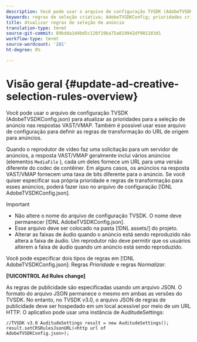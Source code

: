 ```yaml
---
description: Você pode usar o arquivo de configuração TVSDK (AdobeTVSDKConfig.json) para atualizar as prioridades para a seleção de anúncio nas respostas VAST/VMAP. Também é possível usar esse arquivo de configuração para definir as regras de transformação do URL de origem para anúncios.
keywords: regras de seleção criativa; AdobeTVSDKConfig; prioridades criativas de anúncio; regras de transformação
title: Atualizar regras de seleção de anúncio
translation-type: tm+mt
source-git-commit: 89bdda1d4bd5c126f19ba75a819942df901183d1
workflow-type: tm+mt
source-wordcount: '281'
ht-degree: 0%

---
```



# Visão geral {#update-ad-creative-selection-rules-overview}

Você pode usar o arquivo de configuração TVSDK (AdobeTVSDKConfig.json) para atualizar as prioridades para a seleção de anúncio nas respostas VAST/VMAP. Também é possível usar esse arquivo de configuração para definir as regras de transformação do URL de origem para anúncios.

Quando o reprodutor de vídeo faz uma solicitação para um servidor de anúncios, a resposta VAST/VMAP geralmente inclui vários anúncios (elementos `MediaFile` ), cada um deles fornece um URL para uma versão diferente do codec de contêiner. Em alguns casos, os anúncios na resposta VAST/VMAP fornecem uma taxa de bits diferente para o anúncio. Se você quiser especificar sua própria prioridade e regras de transformação para esses anúncios, poderá fazer isso no arquivo de configuração [!DNL AdobeTVSDKConfig.json].

>[!IMPORTANT]
>
>* Não altere o nome do arquivo de configuração TVSDK. O nome deve permanecer [!DNL AdobeTVSDKConfig.json].
>* Esse arquivo deve ser colocado na pasta [!DNL assets/] do projeto.
>* Alterar as faixas de áudio quando o anúncio está sendo reproduzido não altera a faixa de áudio. Um reprodutor não deve permitir que os usuários alterem a faixa de áudio quando um anúncio está sendo reproduzido.

>



Você pode especificar dois tipos de regras em [!DNL AdobeTVSDKConfig.json]: Regras *Prioridade* e regras *Normalizar*.

**[!UICONTROL Ad Rules change]**

<!--<a id="section_EDCE7C94156D4A47AA2FBAE9BE0390CE"></a>-->

As regras de publicidade são especificadas usando um arquivo JSON. O formato do arquivo JSON permanece o mesmo em ambas as versões do TVSDK. No entanto, no TVSDK v3.0, o arquivo JSON de regras de publicidade deve ser hospedado em um local acessível por meio de um URL HTTP. O aplicativo pode usar uma instância de AuditudeSettings:

```
//TVSDK v3.0 AuditudeSettings result = new AuditudeSettings(); 
result.setCRSRulesJsonURL(<http url of 
AdobeTVSDKConfig.json>);  
```
